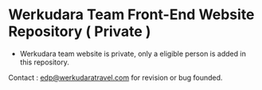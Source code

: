 # Werkudara Team Front-End Website Repository ( Private )
- Werkudara team website is private, only a eligible person is added in this repository.

Contact : edp@werkudaratravel.com for revision or bug founded.


